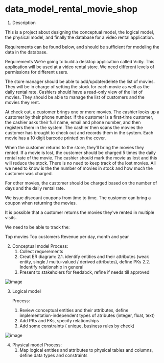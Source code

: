 # data_model_rental_movie_shop

1. Description
   
This is a project about designing the conceptual model, the logical model, the physical model, and finally the database for a video rental application.

Requirements can be found below, and should be sufficient for modeling the data in the database.

Requirements
We’re going to build a desktop application called Vidly. This application will be used at a video rental store. We need different levels of permissions for different users.

The store manager should be able to add/update/delete the list of movies. They will be in charge of setting the stock for each movie as well as the daily rental rate. Cashiers should have a read-only view of the list of movies. They should be able to manage the list of customers and the movies they rent.

At check out, a customer brings one or more movies. The cashier looks up a customer by their phone number. If the customer is a first-time customer, the cashier asks their full name, email and phone number, and then registers them in the system. The cashier then scans the movies the customer has brought to check out and records them in the system. Each movie has a 10 digit barcode printed on the cover.

When the customer returns to the store, they’ll bring the movies they rented. If a movie is lost, the customer should be charged 5 times the daily rental rate of the movie. The cashier should mark the movie as lost and this will reduce the stock. There is no need to keep track of the lost movies. All we need to know is the the number of movies in stock and how much the customer was charged.

For other movies, the customer should be charged based on the number of days and the daily rental rate.

We issue discount coupons from time to time. The customer can bring a coupon when returning the movies.

It is possible that a customer returns the movies they’ve rented in multiple visits.

We need to be able to track the:

Top movies
Top customers
Revenue per day, month and year


2. Conceptual model
      Process:
   1. Collect requerements
   2. Creat ER diagram: 
   2.1. identify entities and their attributes (weak entity, single / multu-valued / derived attributes), define PKs 
   2.2. Indentify relationship in general 
   3. Present to stakeholers for feedabck, refine if needs till approved
      
![image](https://github.com/user-attachments/assets/eccc6347-8ea1-4de8-8857-ed226bf402c7)

3. Logical model

   Process:
   1. Review conceptual entities and their attributes, define implementation-independent types of atributes (integer, float, text)
   2.  Add PKs and FKs, specify relationships
   3.  Add some constraints ( unique, business rules by check)  

![image](https://github.com/user-attachments/assets/6f91d080-4c67-43f0-935f-bb24482a411b)

4. Physical model
   Process:
   1. Map logical entities and attributes to physical tables and columns, define data types and constraints 
   

